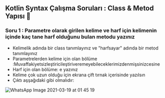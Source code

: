 ## Kotlin Syntax Çalışma Soruları : Class & Metod Yapısı 🚀

### Soru 1 : Parametre olarak girilen kelime ve harf için kelimenin içinde kaç tane harf olduğunu bulan metodu yazınız

  - Kelimelik adında bir class tanımlayınız ve "harfsayar" adında bir metod tanımlayınız
  - Parametrelerden kelime için olan bölüme :Muvaffakiyetsizleştiricileştiriveremeyebileceklerimizdenmişsinizcesine
  - Harf için olan bölüme: e yazınız
  - Kelime çok uzun olduğu için ekrana çift tırnak içerisinde yazılsın
  - Çıktı aşşağıdaki gibi olmalıdır:

![WhatsApp Image 2021-03-19 at 01 45 19](https://user-images.githubusercontent.com/70329389/111707298-d9f0cf00-8854-11eb-85b5-32d8c7adc531.jpeg)







